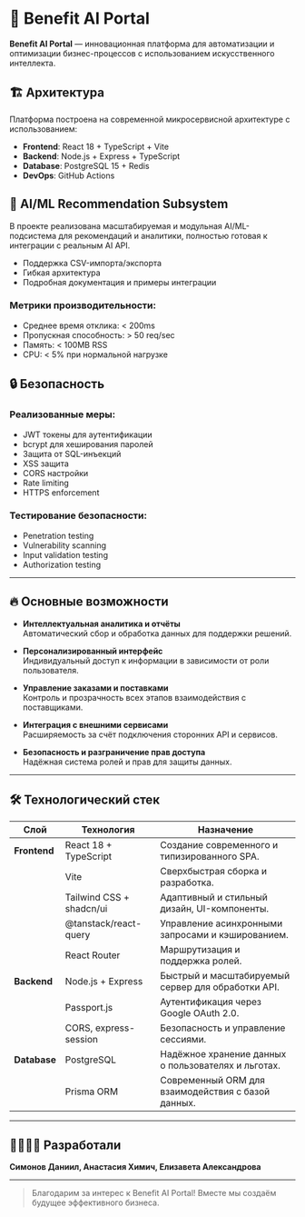# 🚀 Benefit AI Portal

**Benefit AI Portal** — инновационная платформа для автоматизации и оптимизации бизнес-процессов с использованием искусственного интеллекта.

## 🏗️ Архитектура

Платформа построена на современной микросервисной архитектуре с использованием:

- **Frontend**: React 18 + TypeScript + Vite
- **Backend**: Node.js + Express + TypeScript  
- **Database**: PostgreSQL 15 + Redis
- **DevOps**: GitHub Actions

## 🤖 AI/ML Recommendation Subsystem

В проекте реализована масштабируемая и модульная AI/ML-подсистема для рекомендаций и аналитики, полностью готовая к интеграции с реальным AI API.
- Поддержка CSV-импорта/экспорта
- Гибкая архитектура
- Подробная документация и примеры интеграции

### Метрики производительности:
- Среднее время отклика: < 200ms
- Пропускная способность: > 50 req/sec
- Память: < 100MB RSS
- CPU: < 5% при нормальной нагрузке

## 🔒 Безопасность

### Реализованные меры:
- JWT токены для аутентификации
- bcrypt для хеширования паролей
- Защита от SQL-инъекций
- XSS защита
- CORS настройки
- Rate limiting
- HTTPS enforcement

### Тестирование безопасности:
- Penetration testing
- Vulnerability scanning
- Input validation testing
- Authorization testing

---

## 🔥 Основные возможности

- **Интеллектуальная аналитика и отчёты**  
  Автоматический сбор и обработка данных для поддержки решений.

- **Персонализированный интерфейс**  
  Индивидуальный доступ к информации в зависимости от роли пользователя.

- **Управление заказами и поставками**  
  Контроль и прозрачность всех этапов взаимодействия с поставщиками.

- **Интеграция с внешними сервисами**  
  Расширяемость за счёт подключения сторонних API и сервисов.

- **Безопасность и разграничение прав доступа**  
  Надёжная система ролей и прав для защиты данных.

---

## 🛠️ Технологический стек

| Слой        | Технология                  | Назначение                                               |
|-------------|-----------------------------|----------------------------------------------------------|
| **Frontend**| React 18 + TypeScript       | Создание современного и типизированного SPA.             |
|             | Vite                        | Сверхбыстрая сборка и разработка.                        |
|             | Tailwind CSS + shadcn/ui    | Адаптивный и стильный дизайн, UI-компоненты.             |
|             | @tanstack/react-query       | Управление асинхронными запросами и кэшированием.         |
|             | React Router                | Маршрутизация и поддержка ролей.                         |
| **Backend** | Node.js + Express           | Быстрый и масштабируемый сервер для обработки API.        |
|             | Passport.js                 | Аутентификация через Google OAuth 2.0.                   |
|             | CORS, express-session       | Безопасность и управление сессиями.                      |
| **Database**| PostgreSQL                  | Надёжное хранение данных о пользователях и льготах.      |
|             | Prisma ORM                  | Современный ORM для взаимодействия с базой данных.       |

---

## 👩‍💻👨‍💻 Разработали

**Симонов Даниил, Анастасия Химич, Елизавета Александрова**

---

> Благодарим за интерес к Benefit AI Portal! Вместе мы создаём будущее эффективного бизнеса.
